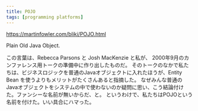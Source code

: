 ```yaml
---
title: POJO
tags: [programming platforms]
---
```


https://martinfowler.com/bliki/POJO.html

Plain Old Java Object.

この言葉は、Rebecca Parsons と Josh MacKenzie と私が、
2000年9月のカンファレンス用トークの準備中に作り出したものだ。
そのトークのなかで私たちは、ビジネスロジックを普通のJavaオブジェクトに入れたほうが、Entity Bean を使うよりもメリットがたくさんあると指摘した。
なぜみんな普通のJavaオブジェクトをシステムの中で使わないのか疑問に思い、こう結論付けた。ファンシーな名前が無いからだ、と。
というわけで、私たちはPOJOという名前を付けた。いい具合にハマった。
